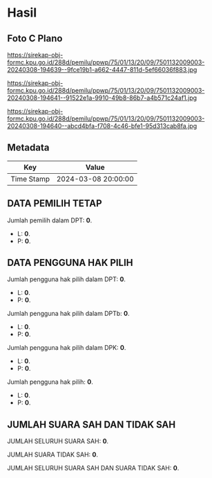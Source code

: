 # Hasil

## Foto C Plano

https://sirekap-obj-formc.kpu.go.id/288d/pemilu/ppwp/75/01/13/20/09/7501132009003-20240308-194639--9fce19b1-a662-4447-811d-5ef66036f883.jpg

https://sirekap-obj-formc.kpu.go.id/288d/pemilu/ppwp/75/01/13/20/09/7501132009003-20240308-194641--91522e1a-9910-49b8-86b7-a4b571c24af1.jpg

https://sirekap-obj-formc.kpu.go.id/288d/pemilu/ppwp/75/01/13/20/09/7501132009003-20240308-194640--abcd4bfa-f708-4c46-bfe1-95d313cab8fa.jpg


## Metadata

| Key        | Value               |
| ---------- | ------------------- |
| Time Stamp | 2024-03-08 20:00:00 |


## DATA PEMILIH TETAP

Jumlah pemilih dalam DPT: **0**.
 * L: **0**.
 * P: **0**.

## DATA PENGGUNA HAK PILIH

Jumlah pengguna hak pilih dalam DPT: **0**.
 * L: **0**.
 * P: **0**.

Jumlah pengguna hak pilih dalam DPTb: **0**.
 * L: **0**.
 * P: **0**.

Jumlah pengguna hak pilih dalam DPK: **0**.
 * L: **0**.
 * P: **0**.

Jumlah pengguna hak pilih: **0**.
 * L: **0**.
 * P: **0**.

## JUMLAH SUARA SAH DAN TIDAK SAH

JUMLAH SELURUH SUARA SAH: **0**.

JUMLAH SUARA TIDAK SAH: **0**.

JUMLAH SELURUH SUARA SAH DAN SUARA TIDAK SAH: **0**.


